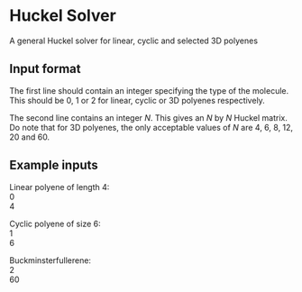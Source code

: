 # Huckel Solver
A general Huckel solver for linear, cyclic and selected 3D polyenes

## Input format
The first line should contain an integer specifying the type of the molecule. This should be 0, 1 or 2 for linear, cyclic or 3D polyenes respectively.

The second line contains an integer *N*. This gives an *N* by *N* Huckel matrix. Do note that for 3D polyenes, the only acceptable values of *N* are 4, 6, 8, 12, 20 and 60.

## Example inputs

Linear polyene of length 4:<br>
0<br>
4<br>

Cyclic polyene of size 6:<br>
1<br>
6<br>

Buckminsterfullerene:<br>
2<br>
60<br>
